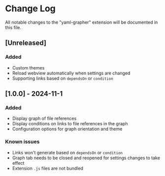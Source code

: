 # Change Log

All notable changes to the "yaml-grapher" extension will be documented in this file.

## [Unreleased]

### Added
- Custom themes
- Reload webview automatically when settings are changed
- Supporting links based on `dependsOn` or `condition`

## [1.0.0] - 2024-11-1

### Added

- Display graph of file references
- Display conditions on links to file references in the graph
- Configuration options for graph orientation and theme

### Known issues

- Links won't generate based on `dependsOn` or `condition`
- Graph tab needs to be closed and reopened for settings changes to take effect
- Extension `.js` files are not bundled
